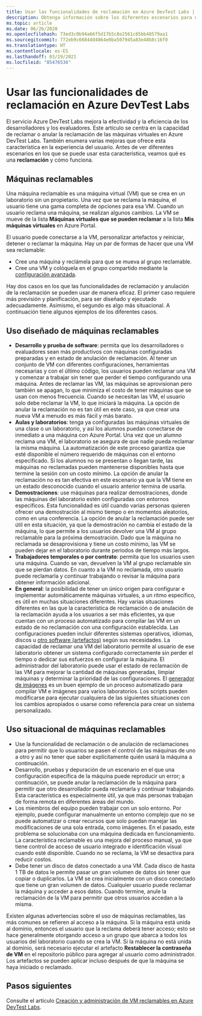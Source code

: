 ```yaml
---
title: Usar las funcionalidades de reclamación en Azure DevTest Labs | Microsoft Docs
description: Obtenga información sobre los diferentes escenarios para usar las funcionalidades reclamación o de anulación de reclamaciones de Azure DevTest Labs
ms.topic: article
ms.date: 06/26/2020
ms.openlocfilehash: 73ed3c0b94a66f5d17b5c8e2561c65bb48579aa1
ms.sourcegitcommit: 772eb9c6684dd4864e0ba507945a83e48b8c16f0
ms.translationtype: HT
ms.contentlocale: es-ES
ms.lasthandoff: 03/19/2021
ms.locfileid: "85476536"
---
```

# <a name="use-claim-capabilities-in-azure-devtest-labs"></a>Usar las funcionalidades de reclamación en Azure DevTest Labs
El servicio Azure DevTest Labs mejora la efectividad y la eficiencia de los desarrolladores y los evaluadores. Este artículo se centra en la capacidad de reclamar o anular la reclamación de las máquinas virtuales en Azure DevTest Labs. También enumera varias mejoras que ofrece esta característica en la experiencia del usuario. Antes de ver diferentes escenarios en los que se puede usar esta característica, veamos qué es una **reclamación** y cómo funciona.

## <a name="claimable-machines"></a>Máquinas reclamables
Una máquina reclamable es una máquina virtual (VM) que se crea en un laboratorio sin un propietario. Una vez que se reclama la máquina, el usuario tiene una gama completa de opciones para esa VM. Cuando un usuario reclama una máquina, se realizan algunos cambios. La VM se mueve de la lista **Máquinas virtuales que se pueden reclamar** a la lista **Mis máquinas virtuales** en Azure Portal. 

El usuario puede conectarse a la VM, personalizar artefactos y reiniciar, detener o reclamar la máquina. Hay un par de formas de hacer que una VM sea reclamable:

- Cree una máquina y reclámela para que se mueva al grupo reclamable. 
- Cree una VM y colóquela en el grupo compartido mediante la [configuración avanzada](https://azure.microsoft.com/updates/azure-devtest-labs-claim-lab-vms-from-a-shared-pool/).

Hay dos casos en los que las funcionalidades de reclamación y anulación de la reclamación se pueden usar de manera eficaz. El primer caso requiere más previsión y planificación, para ser diseñado y ejecutado adecuadamente. Asimismo, el segundo es algo más situacional. A continuación tiene algunos ejemplos de los diferentes casos.

## <a name="designed-use-of-claimable-machines"></a>Uso diseñado de máquinas reclamables

- **Desarrollo y prueba de software**: permita que los desarrolladores o evaluadores sean más productivos con máquinas configuradas preparadas y en estado de anulación de reclamación. Al tener un conjunto de VM con diferentes configuraciones, herramientas necesarias y con el último código, los usuarios pueden reclamar una VM y comenzar a trabajar sin tener que perder el tiempo configurando una máquina. Antes de reclamar las VM, las máquinas se aprovisionan pero también se apagan, lo que minimiza el costo de tener máquinas que se usan con menos frecuencia. Cuando se necesitan las VM, el usuario solo debe reclamar la VM, lo que iniciará la máquina. La opción de anular la reclamación no es tan útil en este caso, ya que crear una nueva VM a menudo es más fácil y más barato.
- **Aulas y laboratorios**: tenga ya configuradas las máquinas virtuales de una clase o un laboratorio, y así los alumnos puedan conectarse de inmediato a una máquina con Azure Portal.  Una vez que un alumno reclama una VM, el laboratorio se asegura de que nadie pueda reclamar la misma máquina. La automatización de este proceso garantiza que esté disponible el número requerido de máquinas con el entorno especificado. Si los alumnos no se presentan o llegan tarde, las máquinas no reclamadas pueden mantenerse disponibles hasta que termine la sesión con un costo mínimo. La opción de anular la reclamación no es tan efectiva en este escenario ya que la VM tiene en un estado desconocido cuando el usuario anterior termina de usarla.
- **Demostraciones**: use máquinas para realizar demostraciones, donde las máquinas del laboratorio estén configuradas con entornos específicos. Esta funcionalidad es útil cuando varias personas quieren ofrecer una demostración al mismo tiempo o en momentos aleatorios, como en una conferencia. La opción de anular la reclamación puede ser útil en esta situación, ya que la demostración no cambia el estado de la máquina, lo que permite a los usuarios devolver una VM al grupo reclamable para la próxima demostración. Dado que la máquina no reclamada se desaprovisiona y tiene un costo mínimo, las VM se pueden dejar en el laboratorio durante períodos de tiempo más largos.
- **Trabajadores temporales o por contrato**: permita que los usuarios usen una máquina. Cuando se van, devuelven la VM al grupo reclamable sin que se pierdan datos. En cuanto a la VM no reclamada, otro usuario puede reclamarla y continuar trabajando o revisar la máquina para obtener información adicional.
- **En general**: la posibilidad de tener un único origen para configurar e implementar automáticamente máquinas virtuales, a un ritmo específico, es útil en muchas situaciones diferentes. Hay varias situaciones diferentes en las que la característica de reclamación o de anulación de la reclamación ayuda a los usuarios a ser más eficientes, ya que cuentan con un proceso automatizado para compilar las VM en un estado de no reclamación con una configuración establecida. Las configuraciones pueden incluir diferentes sistemas operativos, idiomas, discos u [otro software (artefactos)](devtest-lab-artifact-author.md) según sus necesidades. La capacidad de reclamar una VM del laboratorio permite al usuario de ese laboratorio obtener un sistema configurado correctamente sin perder el tiempo o dedicar sus esfuerzos en configurar la máquina. El administrador del laboratorio puede usar el estado de reclamación de las VM para mejorar la cantidad de máquinas generadas, limpiar máquinas y determinar la prioridad de las configuraciones. El [generador de imágenes](image-factory-create.md) es un buen ejemplo de un proceso automatizado para compilar VM e imágenes para varios laboratorios. Los scripts pueden modificarse para ejecutar cualquiera de las siguientes situaciones con los cambios apropiados o usarse como referencia para crear un sistema personalizado.

## <a name="situational-use-of-claimable-machines"></a>Uso situacional de máquinas reclamables

- Use la funcionalidad de reclamación o de anulación de reclamaciones para permitir que lo usuarios se pasen el control de las máquinas de uno a otro y así no tener que saber explícitamente quién usará la máquina a continuación.
- Desarrollo, pruebas y depuración de un escenario en el que una configuración específica de la máquina puede reproducir un error; a continuación, se puede anular la reclamación de la máquina para permitir que otro desarrollador pueda reclamarla y continuar trabajando. Esta característica es especialmente útil, ya que más personas trabajan de forma remota en diferentes áreas del mundo. 
- Los miembros del equipo pueden trabajar con un solo entorno. Por ejemplo, puede configurar manualmente un entorno complejo que no se puede automatizar o crear recursos que solo puedan manejar las modificaciones de una sola entrada, como imágenes. En el pasado, este problema se solucionaba con una máquina dedicada en funcionamiento. La característica reclamable es una mejora del proceso manual, ya que tiene control de acceso de usuario integrado e identificación visual cuando esté disponible. Cuando no se reclama, la VM se desactiva para reducir costos.
- Debe tener un disco de datos conectado a una VM. Cada disco de hasta 1 TB de datos le permite pasar un gran volumen de datos sin tener que copiar o duplicarlos. La VM se crea inicialmente con un disco conectado que tiene un gran volumen de datos.  Cualquier usuario puede reclamar la máquina y acceder a esos datos. Cuando termine, anule la reclamación de la VM para permitir que otros usuarios accedan a la misma.

Existen algunas advertencias sobre el uso de máquinas reclamables, las más comunes se refieren al acceso a la máquina. Si la máquina está unida al dominio, entonces el usuario que la reclama deberá tener acceso; esto se hace generalmente otorgando acceso a un grupo que abarca a todos los usuarios del laboratorio cuando se crea la VM. Si la máquina no está unida al dominio, será necesario ejecutar el artefacto **Restablecer la contraseña de VM** en el repositorio público para agregar al usuario como administrador.  Los artefactos se pueden aplicar incluso después de que la máquina se haya iniciado o reclamado.

## <a name="next-steps"></a>Pasos siguientes
Consulte el artículo [Creación y administración de VM reclamables en Azure DevTest Labs](devtest-lab-add-claimable-vm.md).
